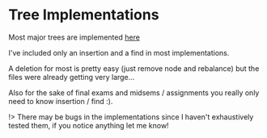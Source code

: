 # Tree Implementations

Most major trees are implemented [here]([here](https://github.com/BraedonWooding/Comp2521-T1-2020/tree/master/Detailed_TreeImplementations/))

I've included only an insertion and a find in most implementations.

A deletion for most is pretty easy (just remove node and rebalance) but the files were already getting very large...

Also for the sake of final exams and midsems / assignments you really only need to know insertion / find :).

!> There may be bugs in the implementations since I haven't exhaustively tested them, if you notice anything let me know!
